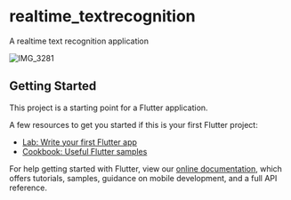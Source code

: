 # realtime_textrecognition

A realtime text recognition application

![IMG_3281](https://user-images.githubusercontent.com/60423130/172166896-9f9858ca-f5c9-4940-8068-306a53d17b67.PNG)

## Getting Started

This project is a starting point for a Flutter application.

A few resources to get you started if this is your first Flutter project:

- [Lab: Write your first Flutter app](https://flutter.dev/docs/get-started/codelab)
- [Cookbook: Useful Flutter samples](https://flutter.dev/docs/cookbook)

For help getting started with Flutter, view our
[online documentation](https://flutter.dev/docs), which offers tutorials,
samples, guidance on mobile development, and a full API reference.
